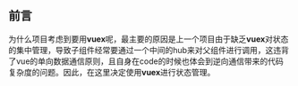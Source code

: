 ## 前言
为什么项目考虑到要用**vuex**呢，最主要的原因是上一个项目由于缺乏**vuex**对状态的集中管理，导致子组件经常要通过一个中间的hub来对父组件进行调用，这违背了vue的单向数据通信原则，且自身在code的时候也体会到逆向通信带来的代码复杂度的问题。因此，在这里决定使用**vuex**进行状态管理。